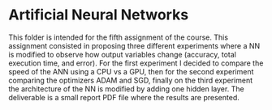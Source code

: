 # Artificial Neural Networks
This folder is intended for the fifth assignment of the course. This assignment consisted in proposing three different experiments where a NN is modified to observe how output variables change (accuracy,  total execution time, and error). For the first experiment I decided to compare the speed of the ANN using a CPU vs a GPU, then for the second experiment comparing the optimizers ADAM and SGD, finally on the third experiment the architecture of the NN is modified by adding one hidden layer. The deliverable is a small report PDF file where the results are presented.
